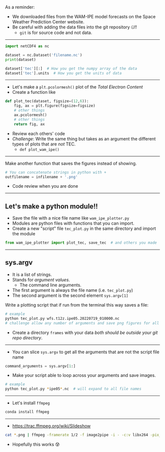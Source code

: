 As a reminder:

- We downloaded files from the WAM-IPE model forecasts on the Space Weather
    Prediction Center website.
- Be careful with adding the data files into the git repository 🤐!!
    - `git` is for source code and not data.

----------------------------------

```python
import netCDF4 as nc

dataset = nc.Dataset('filename.nc')
print(dataset)

dataset['tec'][:]  # How you get the numpy array of the data
dataset['tec'].units  # How you get the units of data
```

---------

- Let's make a `plt.pcolormesh()` plot of the *Total Electron Content*
- Create a function like

```python
def plot_tec(dataset, figsize=(12,6)):
    fig, ax = plt.figure(figsize=figsize)
    # other things
    ax.pcolormesh()
    # other things
    return fig, ax
```

- Review each others' code
- *Challenge*: Write the same thing but takes as an argument the different types of plots that are *not* TEC.
    - `def plot_wam_ipe()`

---------------------------

Make another function that saves the figures instead of showing.

```python
# You can concatenate strings in python with +
outfilename = infilename + '.png'
```

- Code review when you are done

---------------------------

## Let's make a python module!!

- Save the file with a nice file name like `wam_ipe_plotter.py`
- Modules are python files with functions that you can import.
- Create a new "script" file `tec_plot.py` in the same directory and import the module

```python
from wam_ipe_plotter import plot_tec, save_tec  # and others you made
```

------------

## sys.argv

- It is a list of strings.
- Stands for *argument values*.
    - The command line arguments.
- The first argument is always the file name (i.e. `tec_plot.py`)
- The second argument is the second element `sys.argv[1]`

Write a plotting script that if run from the terminal this way saves a file:

```bash
# example
python tec_plot.py wfs.t12z.ipe05.20220719_010000.nc
# challenge allow any number of arguments and save png figures for all
```

- Create a directory `frames` with your data *both should be outside your git
    repo directory*.

---------------------------

- You can slice `sys.argv` to get all the arguments that are not the script file
    name
```python
command_arguments = sys.argv[1:]
```

- Make your script able to loop across your arguments and save images.

```bash
# example
python tec_plot.py *ipe05*.nc  # will expand to all file names
```

---------------------------

- Let's install `ffmpeg`

```bash
conda install ffmpeg
```

---------------------------

- https://trac.ffmpeg.org/wiki/Slideshow

```bash
cat *.png | ffmpeg -framerate 1/2 -f image2pipe -i - -c:v libx264 -pix_fmt yuv420p out.mp4
```

- Hopefully this works 😰
